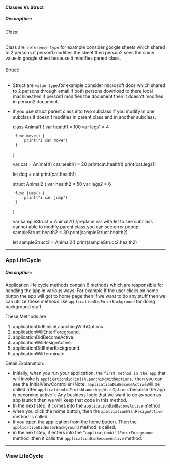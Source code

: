 #### Classes Vs Struct

##### Description:

###### Class:
 Class are` reference type`.for example consider google sheets which shared to 2 persons.if person1 modifies the sheet then person2 sees the same value in google sheet because it modifies parent class.
 
 ###### Struct:
 - Struct are `value type`.for example consider microsoft docs which shared to 2 persons through email.if both persons download to there local machine.then if person1 modifies the document then it doesn't modifies in person2 document.
 - if you use struct parent class into two subclass.if you modify in one subclass it doesn't modifies in parent class and in another subclass.


    
    
    class Animal1 {
        var health1 = 100
        var legs1 = 4
    
        func move() {
            print("i can move")
        }
    }
    
    var cat = Animal1()
    cat.health1 = 20
    print(cat.health1)
    print(cat.legs1)
    
    let dog = cat
    print(cat.health1)
    
    
    
    struct Animal2 {
        var health2 = 50
        var legs2 = 6
    
        func jump() {
            print("i can jump")
        }
    }
    
    var sampleStruct = Animal2()  //replace var with let to see subclass cannot able to modify parent class.you can see error popup.
    sampleStruct.health2 = 30
    print(sampleStruct.health2)
    
    let sampleStruct2 = Animal2()
    print(sampleStruct2.health2)

------------
### App LifeCycle

##### Description:
Application life cycle methods contain 6 methods which are responsible for handling the app in various ways. For example If the user clicks on home button the app will got to home page then if we want to do any stuff then we can utilize these methods like `applicationDidEnterBackground` for doing background stuff.

These Methods are

1. applicationDidFinishLaunchingWithOptions.
1. applicationWillEnterForeground.
1. applicationDidBecomeActive.
1. applicationWillResignActive.
1. applicationDidEnterBackground.
1. applicationWillTerminate.


Detail Explanation: 
-  Initially, when you run your application, the `first method in the app` that will invoke is `applicationdidFinishLaunchingWithOptions,` then you can see the InitialViewController (Note: `applicationDidBecomeActive`will be called after `applicationdidFinishLaunchingWithOptions` because the app is becoming active ). Any business logic that we want to do as soon as app launch then we will keep that code in this method.
-  In the next step, it comes into the `applicationDidBecomeActive` method.
- when you click the home button, then the `applicationWillResignActive` method is called.
-  if you open the application from the home button. Then the `applicationDidEnterBackground` method is called. 
-  in the next step, it enters into the "`applicationWillEnterForeground` method .then it calls the `applicationDidBecomeActive` method.
------------
### View LifeCycle 

